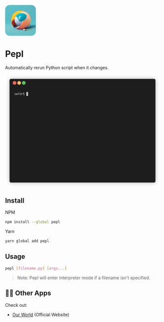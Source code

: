 <img src="./asset/pepl.png" alt="logo" width="100">

# Pepl

Automatically rerun Python script when it changes.

![demo gif](asset/demo.gif)

## Install

NPM

```bash
npm install --global pepl
```

Yarn

```bash
yarn global add pepl
```

## Usage

```bash
pepl [filename.py] [args...]
```

> Note: Pepl will enter interpreter mode if a filename isn't specified.

## 🧑‍💻 Other Apps

Check out:

- [Our World](https://ourworld.center/apps) (Official Website)
